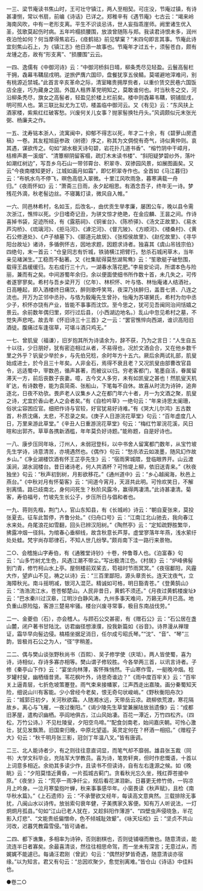 <!-- { "loadSidebar": true } -->
一三、梁节庵读书焦山时，王可壮守镇江，两人至相契。可庄没，节庵过镇，有诗甚凄恻，常以书扇，前编《诗话》已详之。郑稚辛有《遇节庵》七古云：“竭来岭海南风吹，中有一老形支离。平生不识谈忌讳，世人妄指乖崖师。阙里诸生优入圣，弦歌莫起伤时病。五年吟榻损腰围，放浪曾随陈与郑。我读君诗恨未多，润州夜泊怆如何？何当摩得焦岩石，《痉鹤铭》前见擘窠？”末四句即言其事。节庵此诗宜刻焦山石上，为《镇江志》他日添一故事也。节庵年才过五十，须髻苍白，颇有龙锺之态，故有“形支离”、“损腰围”云云。

一四、逸儒有《中御河诗》云：“中御河桥斜日晴，柳条秃尽见轻盈。云鬟高髻栏干拥，毳幕韦鞲屈戌明。逆旅俨膺六国印，盘餐犹享五侯鲭。莫嗟避地滓难问，别有桃源近禁城。”此首言辛亥革命之际，清室睹贵拥厚赀者，以重价赁交民巷六国饭店全座，巧为藏身之固。外国人租界革党明知之，莫敢谁何也。时当秋冬之交，河沿柳条秃尽，旗女之高髻者，轻盈见於楼上栏前矣。楼中则毳幕韦鞲，铜铺屈戌，明可照人也。第三联比拟尤为工切，楼盖临中御河云。又《有见》云：“东风扶上酒家楼，紫紫红红破客愁。兴废何关儿女事？抛家髻换牡丹头。”风调颇似元末张光弼、杨廉夫之作。

一五、沈寿铭本浙人，流寓闽中，抑郁不得志以死，年才二十余，有《碧萝山房遗稿》一卷。其友程旭庭参政（树德）序之，称其为文倜傥有奇气，诗似黄仲则。哀其遇，谋欲传之。句如“湖水极天诗句碧，岩花扑几道书香”、“榕竹阴中干嶂月，桔槔声裹一溪烟”、“清簟柳阴留客榻，疏灯木末读书楼”、“斜阳疑梦碧纱外，落叶如潮红树边”，写吾乡乌石山一带邻霄台、积翠寺、双骖园风景，如展图画矣。又云“今夜南楼知更好，江城如画月如霜”，即忆积翠寺作也。全首如《马江暮归》云：“布帆水鸟不停飞，暝色高低入翠微。十里江风吹雨急，暮寒满载一舟归。”《夜雨怀如》云：“萧斋三日雨，永夕起相思。有酒念吾子，终年无一诗。梦残花外滴，秋老髻边丝。不寝篝灯读，微风自入帷。”

一六、同邑林希村，名如玉，后改名，由优贡生举孝廉，屡困公车，晚以县令需次浙江，憔悴以死。少日嗜奇记丑，为骈文惊才绝艳，在金应麟、王昙之间。作诗喜掉书袋，足迹所经，有《露筋祠》、《铜雀台》、《陈桥驿》、《汤文正故里》、《易水芦沟桥》、《琉璃河》、《拒马河》、《滹沱河》、《督亢陂》、《方顺河》、《楼桑村》、《黄石公修道处》、《卢子植墓下》、《郦道元故居》、《张桓侯故里》、《赵佗故里》、《寻华阳台故址》诸诗，多循例怀古，因地求题，因题求诗者。独喜其《虞山吊钱宗伯》四绝句，末一首云：“仓皇同志有忻城，铁骑横江把臂行。愁杀石城闲草木，当年亲见褚渊生。”工稳而不黏著。又《社集赋得莫愁湖鸳鸯》云：“笙歌艇子破愁围，载得王昌缓缓归。左右成行三十六，一湖春水落花肥。”李易安论词，所谓本色与险丽，兼而有之矣。中间游蜀年余归，余以便面使细书所作数十首，未几失之，可传者遂寥寥矣。希村与吾乡梁开万（亿年）、林枳怀、叶与恪、林怡庵诸人结酒社，日高睡起，即入酒楼终日痛饮，醉则歌呼笑骂，夜深乃扶醉归，盖晋七贤、八连之流也。开万为芷邻中丞孙，与恪为毅庵先生曾孙，怡庵为苏堪舅氏，希村为勿中丞少子，枳怀亦饶有产业，皆能不事事而沈饮。至今思之，犹可见吾闽同治间恬嬉之景云。余前数年偶归里，郊行过后县，（小西湖边地名。）乱山中忽见希村之墓，不觉失声悲咤。故去年《怀旧诗三十三首》之一云：“罢官憔悴向西湖，谁识高阳旧酒徒。腹痛过车逢宿草，可堪斗酒只鸡无。”

一七、曾肌叟（福谦），旧岁抱其所为诗请余为，辞不获，乃为之言日：“人生自五十以往，少日朋好，犹有密迩相过从者，不易得也，况於文酒会合，又在他乡数千里之外乎？钒叟少举於乡，与先伯兄稔，余时年方十五六。厥后余两试礼部，肌叟始成进士，於今且三十年矣。人非金石，焉得不衰且老？又况凯叟由部曹改官县令，远适蜀中，宰数邑，循声甚著，而被议以归。穷老客都门，笔墨自活，眷属留滞天一方，前后丧数子丧妻。噫，古今文人多穷，未有如凯叟之甚也！然肌叟天机旷达，有诗数卷，能为袁简斋、张船山，下笔每不自休。故喜从时流为诗钟，追奔逐北，日夜不劝欤。畏庐老人议集乡人之在都门年六十者，月一为文酒之聚，肌叟之诗，尤宜於香山老人之会者矣。”有《自检吟草》一绝句云：“年来诗思太阑珊，俗状尘容困应官。细把作诗与官较，好官犹易好诗难。”有《哭大儿尔鸿》五古数首，朴质沈痛，太悲，不忍录之矣。《庚子人日游浣花草堂》句云：“百年虚度几人日，万里来游此草堂。”《辛丑人日重游浣花草堂》句云：“梅红竹翠浣花溪，风日暄和出郭齐。草草各携新酒槛，年年莫负好诗题。”能称题，自是好诗也。

一八、康步压同年咏，汀州人，未弱冠登科，以中书舍人留寓都门数年，从宝竹坡先生学诗，诗意清苦，亦境遇然也。《偶作》句云：“愁杀浓云如泼墨，随风幻作故乡山。”《净业湖楼饮酒有怀王芷亭先生》云：“宿雨霁城隈，登临眼界开。山云渡溪涧，湖水润楼台。昔日诸诗老，何人共酒杯？可怜堤上柳，依旧送青来。”《秋夜独坐》句云：“秋声初到树，月影欲移花。”《通州道中》云：“乡心越闽海，秋邑上燕台。”《中秋对月有怀菊客》云：“间道今宵月，天涯共此明。可怜欢笑日，不解别离情。路已歧南北，身何问死生？秋阶风露冷，赢得两凄清。”此诗甚凄清。菊客，寿伯福号，竹坡先生长公子，步压所日与倡和者也。

一九、蒋则先楷，荆门人，官山东知县，有《长城岭》诗云：“朝自夏张来，莫投张夏去。征车此暂停，齐鲁分处。”《归舟口号》云：“江南江北山驰去，我向春江水来处。舟尾浪花如雪翻，回头已辨汉阳树。”《陶然亭》云：“定知疏野胜繁华，拂露冲烟一径斜。为绾春心垂柳线，故含秋意长芦芽。虚堂寥落年年燕，浅水萦纡处处蛙。梵宇尚存耶律石，不知人世几纷孥。”颇肖南下洼一路行来景物。

二○、会稽施山字寿伯，有《通雅堂诗钞》十卷，仲鲁尊人也。《泊富春》句云：“山多竹树尤生色，风遇江潮不带尘。”写出极清江色。《村居》云：“炉峰佛髻到门青，修竹柯山水上亭。屋侧楼前双桨去，笱祖时节雨冥冥。”《夜宿鄱阳，风霾大作，望庐山不见，祷之以诗》云：“三百里鄙阳，源头章贡长。连天沈夜气，立海障秋光。南斗摇明减，银河入混茫。精诚如可格，明日豁青苍。”《登黄鹄山》云：“浩浩流江水，苍苍郁楚山。人民非昔日，黄鹤不须还。”《月夜过黄鹤楼废址》云：“巴水秦川过汉皋，江明沙白静风涛。九州多事天难问，万籁无声月已高。地负重山原险隘，客游三楚易牢骚。楼台兴废寻常事，极目东南战伐劳。”

二一、金夔伯（石），亦会稽人。与顾石公交甚密，有《赠石公》云：“石公居在盏山麓，闭户著书甘陆沈。访君幽径想濠濮，投我新篇如《谷音》。诗界漫从禅理证，霜华早向髻边侵。槁梧坐据足消日，任尔成亏昭氏琴。”“沈”、“音”、“琴”三韵，皆极肖石公之为人，“径”字稍差。

二二、偶与樊山谈张野秋尚书（百熙）、吴子修学使（庆坻）。两人皆使蜀，喜为诗，诗相似，存诗多寡亦相等。樊山谓子修较胜。今各举两三首，以讯言诗者。子修《秦亭山下作》云：“宴坐向林薄，客怀殊悄然。干山寒作雪，一艇晚冲烟。稔岁罐村叟，幽栖缅昔贤。苇花枫叶外，诗思奇谁边？”《雨中度百牢关》云：“百牢关上逼青层，七折危坡策蹇登。雨气束来接幡冢，江声西走出嘉陵。画分秦蜀知天险，细说山川有客能。少小曾经今老矣，恨无奇句状峻峭。”《野秋衡阳舟次》云：“城郭日初夕，关河秋欲霜。人随湘水远，天带岳云凉。疏柳依荒渡，寒花隔故乡。离心与飞雁，一夜过衡阳。”《谒少陵先生草堂兼展陆放翁遗像》云：“成都旧茅屋，遣构识幽栖。亭阎地俱古，江山风始凄。百花一潭近，万竹四松齐。（四松，万竹公诗。）不见杜陵叟，夕阳空鸟啼。”“配食剑南老，始间嘉庆朝。可怜心激壮，犹见发飘萧。旧国束归晚，中原北望遥。英灵定何在？杯酒一相招。”《赠程子大》句云：“秋千明月张三影，冠剑丁年温八叉。”皆有唐调。

二三、北人能诗者少，有之则往往意直词显，而笔气却不靡弱。雄县张玉裁（同书）大学文科毕业，充陆军大学教员。喜为诗，笔势轩爽，但时作悲慨语，十首以上词意多相近。余劝其多读少作，且读书不但读诗，自有左右逢源之候。如《晚眺》云：“夕阳莫惜近黄昏，一片孤城古蓟门。贪看秋光忘久坐，残红莽苍接中原。”《夜坐》云：“荒亭一雨净纤尘，规后看花涕泪新。日暮更无修竹倚，一钩凉月上吟身。一泣月寒蛰抱叶蝉，秋来事事感华年。小窗畏读《秋声赋》，且检《南华秋水篇》。”《上石遗师》云：“不承謦欲又经年，每读高文意爽然。三载排除无事扰，八闽山水以诗传。放翁索句衰年健，子美携家久客便。知有万人听说法，一灯炯炯月孤县。”句如“江山已老人犹在，又趁斜阳作薄游”、“四壁虫声侵晓急，半花影入灯悲”、“文能贵纸偏憎命，色不倾城耻效颦”。《咏天坛桧》云：“坚贞不共山河改，迟暮凭教霜雪侵。”皆可诵者。

二四、都下谯集，多相率为诗钟，否则剧棋也，否则徒铺啜而散也。随意清谈，能流连半日者寡矣。余最喜清谈，然往往相思命驾，而一坐未有深言；无意过从，而娓娓不能遽已。每诵汪君刚（曾武）句云：“偶然好梦皆奇遇，随意清谈亦宿缘。”以为知言。君又有句云：“总因欢聚少，愈觉别离难。”皆仓山《诗话》中佳料也。

●卷二○

